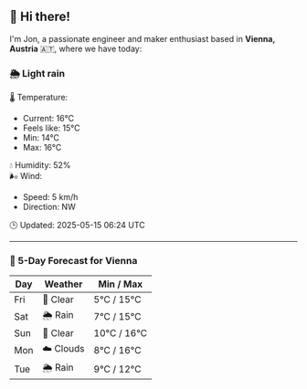 ## 👋 Hi there!

I'm Jon, a passionate engineer and maker enthusiast based in **Vienna, Austria** 🇦🇹, where we have today:

### 🌦️ Light rain 

🌡️ Temperature: 
* Current: 16°C
* Feels like: 15°C
* Min: 14°C 
* Max: 16°C  

💧 Humidity: 52%  
🌬️ Wind: 
* Speed: 5 km/h 
* Direction: NW  

🕒 Updated: 2025-05-15 06:24 UTC

---

### 📅 5-Day Forecast for Vienna

| Day | Weather | Min / Max |
|-----|---------|------------|
| Fri | 🌙 Clear | 5°C / 15°C |
| Sat | 🌦️ Rain | 7°C / 15°C |
| Sun | 🌙 Clear | 10°C / 16°C |
| Mon | ☁️ Clouds | 8°C / 16°C |
| Tue | 🌦️ Rain | 9°C / 12°C |
